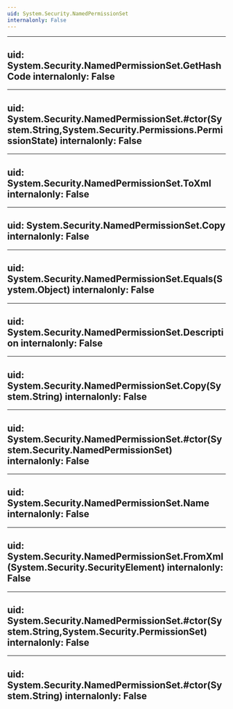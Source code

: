 ```yaml
---
uid: System.Security.NamedPermissionSet
internalonly: False
---
```


---
uid: System.Security.NamedPermissionSet.GetHashCode
internalonly: False
---

---
uid: System.Security.NamedPermissionSet.#ctor(System.String,System.Security.Permissions.PermissionState)
internalonly: False
---

---
uid: System.Security.NamedPermissionSet.ToXml
internalonly: False
---

---
uid: System.Security.NamedPermissionSet.Copy
internalonly: False
---

---
uid: System.Security.NamedPermissionSet.Equals(System.Object)
internalonly: False
---

---
uid: System.Security.NamedPermissionSet.Description
internalonly: False
---

---
uid: System.Security.NamedPermissionSet.Copy(System.String)
internalonly: False
---

---
uid: System.Security.NamedPermissionSet.#ctor(System.Security.NamedPermissionSet)
internalonly: False
---

---
uid: System.Security.NamedPermissionSet.Name
internalonly: False
---

---
uid: System.Security.NamedPermissionSet.FromXml(System.Security.SecurityElement)
internalonly: False
---

---
uid: System.Security.NamedPermissionSet.#ctor(System.String,System.Security.PermissionSet)
internalonly: False
---

---
uid: System.Security.NamedPermissionSet.#ctor(System.String)
internalonly: False
---
